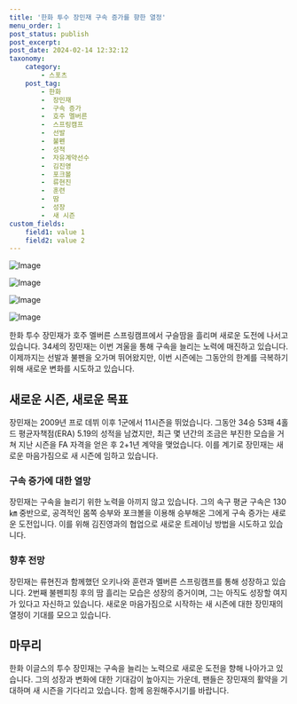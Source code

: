 ```yaml
---
title: '한화 투수 장민재 구속 증가를 향한 열정'
menu_order: 1
post_status: publish
post_excerpt: 
post_date: 2024-02-14 12:32:12
taxonomy:
    category:
        - 스포츠
    post_tag:
        - 한화
        -  장민재
        -  구속 증가
        -  호주 멜버른
        -  스프링캠프
        -  선발
        -  불펜
        -  성적
        -  자유계약선수
        -  김진영
        -  포크볼
        -  류현진
        -  훈련
        -  땀
        -  성장
        -  새 시즌
custom_fields:
    field1: value 1
    field2: value 2
---
```


![Image](https://imgnews.pstatic.net/image/108/2024/02/14/0003214625_001_20240214060201201.jpg?type=w647)

![Image](https://imgnews.pstatic.net/image/108/2024/02/14/0003214625_002_20240214060201271.jpg?type=w647)

![Image](https://imgnews.pstatic.net/image/108/2024/02/14/0003214625_003_20240214060201338.jpg?type=w647)

![Image](https://imgnews.pstatic.net/image/108/2024/02/14/0003214625_004_20240214060201388.jpg?type=w647)

한화 투수 장민재가 호주 멜버른 스프링캠프에서 구슬땀을 흘리며 새로운 도전에 나서고 있습니다. 34세의 장민재는 이번 겨울을 통해 구속을 늘리는 노력에 매진하고 있습니다. 이제까지는 선발과 불펜을 오가며 뛰어왔지만, 이번 시즌에는 그동안의 한계를 극복하기 위해 새로운 변화를 시도하고 있습니다.
## 새로운 시즌, 새로운 목표
장민재는 2009년 프로 데뷔 이후 1군에서 11시즌을 뛰었습니다. 그동안 34승 53패 4홀드 평균자책점(ERA) 5.19의 성적을 남겼지만, 최근 몇 년간의 조금은 부진한 모습을 거쳐 지난 시즌을 FA 자격을 얻은 후 2+1년 계약을 맺었습니다. 이를 계기로 장민재는 새로운 마음가짐으로 새 시즌에 임하고 있습니다.
### 구속 증가에 대한 열망
장민재는 구속을 늘리기 위한 노력을 아끼지 않고 있습니다. 그의 속구 평균 구속은 130㎞ 중반으로, 공격적인 몸쪽 승부와 포크볼을 이용해 승부해온 그에게 구속 증가는 새로운 도전입니다. 이를 위해 김진영과의 협업으로 새로운 트레이닝 방법을 시도하고 있습니다.
### 향후 전망
장민재는 류현진과 함께했던 오키나와 훈련과 멜버른 스프링캠프를 통해 성장하고 있습니다. 2번째 불펜피칭 후의 땀 흘리는 모습은 성장의 증거이며, 그는 아직도 성장할 여지가 있다고 자신하고 있습니다. 새로운 마음가짐으로 시작하는 새 시즌에 대한 장민재의 열정이 기대를 모으고 있습니다.
## 마무리
한화 이글스의 투수 장민재는 구속을 늘리는 노력으로 새로운 도전을 향해 나아가고 있습니다. 그의 성장과 변화에 대한 기대감이 높아지는 가운데, 팬들은 장민재의 활약을 기대하며 새 시즌을 기다리고 있습니다. 함께 응원해주시기를 바랍니다.
